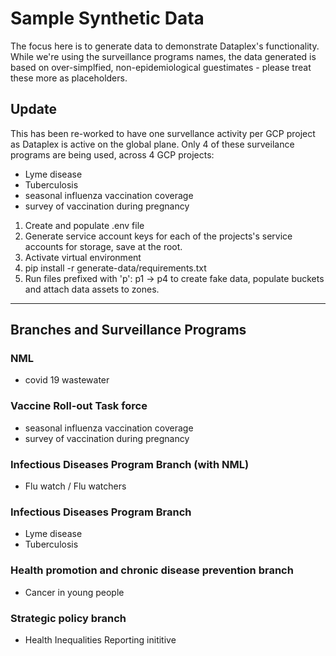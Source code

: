 # Sample Synthetic Data

The focus here is to generate data to demonstrate Dataplex's functionality. While we're using the surveillance programs names, the data generated is based on over-simplfied, non-epidemiological guestimates - please treat these more as placeholders.  

## Update

This has been re-worked to have one survellance activity per GCP project as Dataplex is active on the global plane. Only 4 of these surveilance programs are being used, across 4 GCP projects:

* Lyme disease
* Tuberculosis
* seasonal influenza vaccination coverage
* survey of vaccination during pregnancy 

1. Create and populate .env file
2. Generate service account keys for each of the projects's service accounts for storage, save at the root.
3. Activate virtual environment
4. pip install -r generate-data/requirements.txt
5. Run files prefixed with 'p': p1 -> p4 to create fake data, populate buckets and attach data assets to zones. 

-------------

## Branches and Surveillance Programs

### NML 
* covid 19 wastewater

### Vaccine Roll-out Task force
* seasonal influenza vaccination coverage
* survey of vaccination during pregnancy 

### Infectious Diseases Program Branch (with NML)
* Flu watch / Flu watchers

### Infectious Diseases Program Branch
* Lyme disease
* Tuberculosis

### Health promotion and chronic disease prevention branch 
* Cancer in young people

### Strategic policy branch 
* Health Inequalities Reporting inititive


